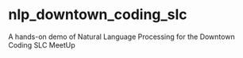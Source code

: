 # nlp_downtown_coding_slc
A hands-on demo of Natural Language Processing for the Downtown Coding SLC MeetUp
